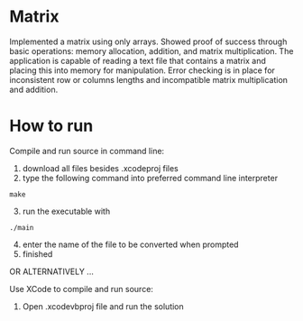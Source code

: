 # Matrix
Implemented a matrix using only arrays. Showed proof of success through basic operations: memory allocation, addition, and matrix multiplication. The application is capable of reading a text file that contains a matrix and placing this into memory for manipulation. Error checking is in place for inconsistent row or columns lengths and incompatible matrix multiplication and addition. 

# How to run
Compile and run source in command line:
1. download all files besides .xcodeproj files
2. type the following command into preferred command line interpreter
```
make
```
3. run the executable with 
```
./main
```
4. enter the name of the file to be converted when prompted
5. finished

OR ALTERNATIVELY ...

Use XCode to compile and run source:
1. Open .xcodevbproj file and run the solution
